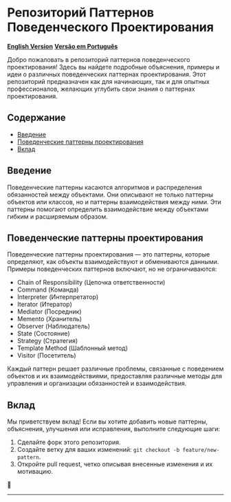 # Репозиторий Паттернов Поведенческого Проектирования

[**English Version**](/README.md)
[**Versão em Português**](/pt/README.md)

Добро пожаловать в репозиторий паттернов поведенческого проектирования! Здесь вы найдете подробные объяснения, примеры и идеи о различных поведенческих паттернах проектирования. Этот репозиторий предназначен как для начинающих, так и для опытных профессионалов, желающих углубить свои знания о паттернах проектирования.

## Содержание

- [Введение](#введение)
- [Поведенческие паттерны проектирования](#поведенческие-паттерны-проектирования)
- [Вклад](#вклад)

## Введение

Поведенческие паттерны касаются алгоритмов и распределения обязанностей между объектами. Они описывают не только паттерны объектов или классов, но и паттерны взаимодействия между ними. Эти паттерны помогают определить взаимодействие между объектами гибким и расширяемым образом.

## Поведенческие паттерны проектирования

Поведенческие паттерны проектирования — это паттерны, которые определяют, как объекты взаимодействуют и обмениваются данными. Примеры поведенческих паттернов включают, но не ограничиваются:

- Chain of Responsibility (Цепочка ответственности)
- Command (Команда)
- Interpreter (Интерпретатор)
- Iterator (Итератор)
- Mediator (Посредник)
- Memento (Хранитель)
- Observer (Наблюдатель)
- State (Состояние)
- Strategy (Стратегия)
- Template Method (Шаблонный метод)
- Visitor (Посетитель)

Каждый паттерн решает различные проблемы, связанные с поведением объектов и их взаимодействиями, предоставляя различные методы для управления и организации обязанностей и взаимодействия.

## Вклад

Мы приветствуем вклад! Если вы хотите добавить новые паттерны, объяснения, улучшения или исправления, выполните следующие шаги:

1. Сделайте форк этого репозитория.
2. Создайте ветку для ваших изменений: `git checkout -b feature/new-pattern`.
3. Откройте pull request, четко описывая внесенные изменения и их мотивацию.

🚀

---